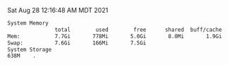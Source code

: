 Sat Aug 28 12:16:48 AM MDT 2021
```bash
System Memory
               total        used        free      shared  buff/cache   available
Mem:           7.7Gi       778Mi       5.0Gi       8.0Mi       1.9Gi       6.6Gi
Swap:          7.6Gi       166Mi       7.5Gi
System Storage
638M	.
```
```bash
